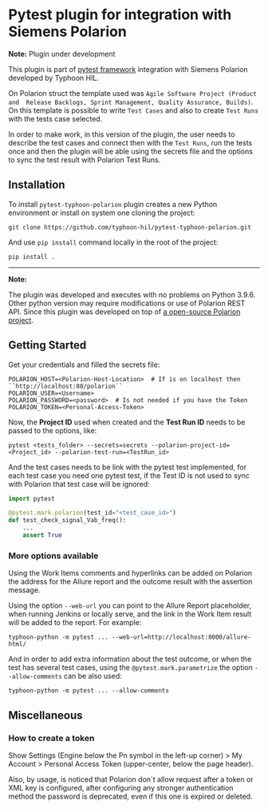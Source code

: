 # Pytest plugin for integration with Siemens Polarion
**Note:** Plugin under development

This plugin is part of [pytest framework]([url](https://docs.pytest.org/)) integration 
with Siemens Polarion developed by Typhoon HIL.

On Polarion struct the template used was ``Agile Software Project (Product and 
Release Backlogs, Sprint Management, Quality Assurance, Builds)``. On this 
template is possible to write ``Test Cases`` and also to create ``Test Runs`` 
with the tests case selected.

In order to make work, in this version of the plugin, the user needs to describe
the test cases and connect then with the ``Test Runs``, run the tests once 
and then the plugin will be able using the secrets file and the options to 
sync the test result with Polarion Test Runs.

## Installation

To install ``pytest-typhoon-polarion`` plugin creates a new Python  environment 
or install on system one cloning the project:
```console
git clone https://github.com/typhoon-hil/pytest-typhoon-polarion.git
```

And use ``pip install`` command locally in the root of the project:
```console
pip install .
```

----

**Note:** 

The plugin was developed and executes with no problems on Python 3.9.6.
Other python version may require modifications or use of Polarion REST API. Since 
this plugin was developed on top of 
[a open-source Polarion project](https://pypi.org/project/polarion/).

## Getting Started

Get your credentials and filled the secrets file:

```plain text
POLARION_HOST=<Polarion-Host-Location>  # If is on localhost then ``http://localhost:80/polarion``
POLARION_USER=<Username>
POLARION_PASSWORD=<password>  # Is not needed if you have the Token
POLARION_TOKEN=<Personal-Access-Token>
```

Now, the **Project ID** used when created and the **Test Run ID** needs to be
passed to the options, like:

```commandline
pytest <tests_folder> --secrets=secrets --polarion-project-id=<Project_id> --polarion-test-run=<TestRun_id> 
```

And the test cases needs to be link with the pytest test implemented, for each
test case you need one pytest test, if the Test ID is not used to sync with
Polarion that test case will be ignored:

```python
import pytest

@pytest.mark.polarion(test_id="<test_case_id>")
def test_check_signal_Vab_freq():
    ...
    assert True
```

### More options available

Using the Work Items comments and hyperlinks can be added on Polarion the address 
for the Allure report and the outcome result with the assertion message.

Using the option `--web-url` you can point to the Allure Report placeholder,
when running Jenkins or locally serve, and the link in the Work Item result
will be added to the report. For example:

```commandline
typhoon-python -m pytest ... --web-url=http://localhost:8000/allure-html/
```

And in order to add extra information about the test outcome, or when the 
test has several test cases, using the `@pytest.mark.parametrize` the option
`--allow-comments` can be also used:

```commandline
typhoon-python -m pytest ... --allow-comments
```

## Miscellaneous
### How to create a token
Show Settings (Engine below the Pn symbol in the left-up corner) > 
My Account > Personal Access Token (upper-center, below the page header).

Also, by usage, is noticed that Polarion don`t allow request after a token or XML
key is configured, after configuring any stronger authentication method the password
is deprecated, even if this one is expired or deleted.

<!---

### Exception ``requests.exceptions.SSLError`` Reanalize this issue

The full name exception: 

```plain text
requests.exceptions.SSLError: HTTPSConnectionPool(host='localhost', port=80): 
Max retries exceeded with url: /polarion/ws/services 
(Caused by SSLError(SSLError(1, '[SSL: WRONG_VERSION_NUMBER] wrong version number 
(_ssl.c:1129)')))
```

Can happen when the **Polarion Server** and the **Apache** is not start correctly.
In case the tests results are not able to be uploaded to Polarion, please check if
Apache is running and the machine has none SSL Certificates issues with Polarion.

Also, by usage, is noticed that Polarion don`t allow request after a token or XML
key is configured, after configuring any stronger authentication method password
is deprecated, even if this one is expired or deleted.
-->
